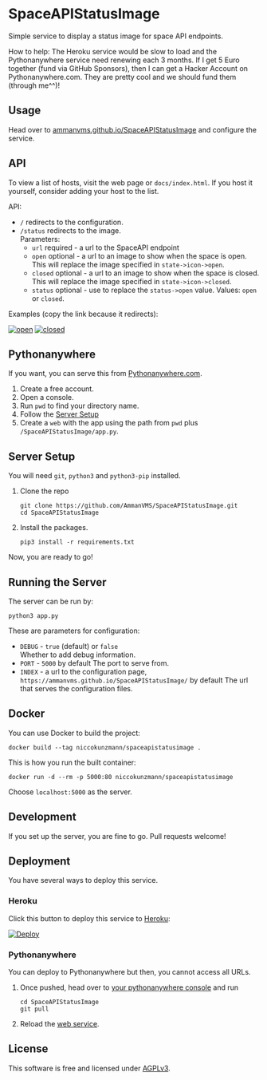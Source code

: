 SpaceAPIStatusImage
===================

Simple service to display a status image for space API endpoints.

How to help: The Heroku service would be slow to load and the Pythonanywhere service
need renewing each 3 months. If I get 5 Euro together (fund via GitHub Sponsors), then
I can get a Hacker Account on Pythonanywhere.com.
They are pretty cool and we should fund them (through me^^)! 

Usage
-----

Head over to [ammanvms.github.io/SpaceAPIStatusImage][web] and configure the service.

[web]: https://ammanvms.github.io/SpaceAPIStatusImage/

API
---

To view a list of hosts, visit the web page or `docs/index.html`.
If you host it yourself, consider adding your host to the list.

API:
- `/` redirects to the configuration.
- `/status` redirects to the image.  
    Parameters:
    - `url` required - a url to the SpaceAPI endpoint
    - `open` optional - a url to an image to show when the space is open.  
        This will replace the image specified in `state->icon->open`.
    - `closed` optional - a url to an image to show when the space is closed.  
        This will replace the image specified in `state->icon->closed`.
    - `status` optional - use to replace the `status->open` value.
        Values: `open` or `closed`.

Examples (copy the link because it redirects):

[![open][open]][open]
[![closed][closed]][closed]

[closed]: https://SpaceAPIStatusImage.pythonanywhere.com/status?url=https://ammanvms.github.io/SpaceAPIStatusImage/example/api-closed.json
[open]: https://SpaceAPIStatusImage.pythonanywhere.com/status?url=https://ammanvms.github.io/SpaceAPIStatusImage/example/api-open.json


Pythonanywhere
--------------

If you want, you can serve this from [Pythonanywhere.com](https://pythonanywhere.com).

1. Create a free account.
2. Open a console.
3. Run `pwd` to find your directory name.
4. Follow the [Server Setup](#server-setup)
5. Create a `web` with the app using the path from `pwd` plus `/SpaceAPIStatusImage/app.py`.

Server Setup
------------

You will need `git`, `python3` and `python3-pip` installed.

1. Clone the repo
    ```
    git clone https://github.com/AmmanVMS/SpaceAPIStatusImage.git
    cd SpaceAPIStatusImage
    ```
2. Install the packages.
    ```
    pip3 install -r requirements.txt
    ```

Now, you are ready to go!

Running the Server
------------------

The server can be run by:

```
python3 app.py
```

These are parameters for configuration:
- `DEBUG` - `true` (default) or `false`  
    Whether to add debug information.
- `PORT` - `5000` by default
    The port to serve from.
- `INDEX` - a url to the configuration page, `https://ammanvms.github.io/SpaceAPIStatusImage/` by default
    The url that serves the configuration files.

Docker
------

You can use Docker to build the project:

```
docker build --tag niccokunzmann/spaceapistatusimage .
```

This is how you run the built container:

```
docker run -d --rm -p 5000:80 niccokunzmann/spaceapistatusimage
```

Choose `localhost:5000` as the server.


Development
-----------

If you set up the server, you are fine to go.
Pull requests welcome!

Deployment
----------

You have several ways to deploy this service.

### Heroku

Click this button to deploy this service to [Heroku](https://heroku.com):

[![Deploy](https://www.herokucdn.com/deploy/button.svg)](https://heroku.com/deploy)

### Pythonanywhere

You can deploy to Pythonanywhere but then, you cannot access all URLs.

1. Once pushed, head over to [your pythonanywhere console](https://www.pythonanywhere.com/user/SpaceAPIStatusImage/consoles/25127739/) and
    run
    ```
    cd SpaceAPIStatusImage
    git pull
    ```
2. Reload the [web service](https://www.pythonanywhere.com/user/SpaceAPIStatusImage/webapps/#tab_id_spaceapistatusimage_pythonanywhere_com).


License
-------

This software is free and licensed under [AGPLv3](LICENSE).

